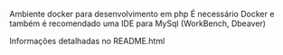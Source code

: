 Ambiente docker para desenvolvimento em php
É necessário Docker e também é recomendado uma IDE para MySql (WorkBench, Dbeaver)

Informações detalhadas no README.html